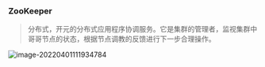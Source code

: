 ### ZooKeeper

> 分布式，开元的分布式应用程序协调服务。它是集群的管理者，监视集群中哥哥节点的状态，根据节点调教的反馈进行下一步合理操作。

![image-20220401111934784](C:\Users\chengai\AppData\Roaming\Typora\typora-user-images\image-20220401111934784.png)